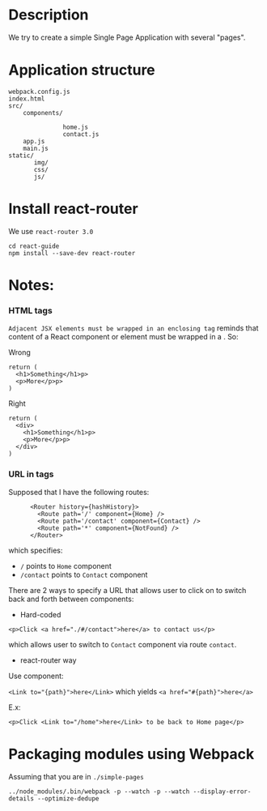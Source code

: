 # Description

We try to create a simple Single Page Application with several "pages".

# Application structure

```
webpack.config.js
index.html
src/
    components/

               home.js
               contact.js
    app.js
    main.js
static/
       img/
       css/
       js/
```

# Install react-router

We use `react-router 3.0`

```
cd react-guide
npm install --save-dev react-router
```

# Notes:

### HTML tags

`Adjacent JSX elements must be wrapped in an enclosing tag` reminds that
content of a React component or element must be wrapped in a <container>. So:

Wrong

```
return (
  <h1>Something</h1>p>
  <p>More</p>p>
)
```

Right

```
return (
  <div>
    <h1>Something</h1>p>
    <p>More</p>p>
  </div>
)

```

### URL in <a> tags

Supposed that I have the following routes:

```
      <Router history={hashHistory}>
        <Route path='/' component={Home} />
        <Route path='/contact' component={Contact} />
        <Route path='*' component={NotFound} />
      </Router>
```

which specifies:

  - `/` points to `Home` component
  - `/contact` points to `Contact` component

There are 2 ways to specify a URL that allows user to click on to switch back and
forth between components:

+ Hard-coded

```
<p>Click <a href="./#/contact">here</a> to contact us</p>
```

which allows user to switch to `Contact` component via route `contact`.

+ react-router way

Use <Link> component:

`<Link to="{path}">here</Link>` which yields `<a href="#{path}">here</a>`

E.x:

```
<p>Click <Link to="/home">here</Link> to be back to Home page</p>
```

# Packaging modules using Webpack

Assuming that you are in `./simple-pages`

```
../node_modules/.bin/webpack -p --watch -p --watch --display-error-details --optimize-dedupe
```